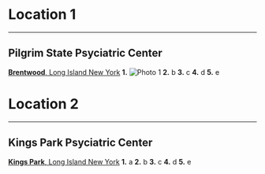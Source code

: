 # Location 1
---
## Pilgrim State Psyciatric Center
[**Brentwood**, Long Island New York](https://omh.ny.gov/omhweb/facilities/pgpc/)
**1.** ![Photo 1](https://www.grunge.com/img/gallery/what-really-went-on-behind-closed-doors-at-the-worlds-largest-asylum/intro-1597780771.jpg)
**2.** b
**3.** c
**4.** d
**5.** e


   
# Location 2
---
## Kings Park Psyciatric Center
[**Kings Park**, Long Island New York](https://en.wikipedia.org/wiki/Kings_Park_Psychiatric_Center)
**1.** a
**2.** b
**3.** c
**4.** d
**5.** e


   
